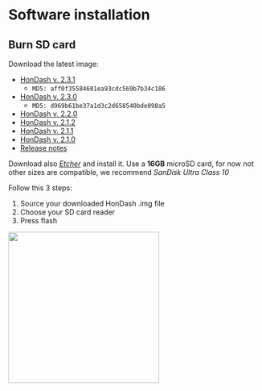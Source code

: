 # Software installation

## Burn SD card
Download the latest image:
* [HonDash v. 2.3.1](https://www.dropbox.com/s/c3yr9onl0ncz5xs/HonDash_v2.3.1.img?dl=0)
    * `MD5: aff0f35584601ea93cdc569b7b34c186`
* [HonDash v. 2.3.0](https://www.dropbox.com/s/getaj6mjqisxf2n/HonDash_v2.3.0.img?dl=0)
    * `MD5: d969b61be37a1d3c2d658540bde098a5`
* [HonDash v. 2.2.0](https://www.dropbox.com/s/o0p84ighdjjr5ip/HonDash_v2.2.0.img?dl=0)
* [HonDash v. 2.1.2](https://www.dropbox.com/s/wo2zu6usjs9alvh/HonDash_v2.1.2.img?dl=0)
* [HonDash v. 2.1.1](https://www.dropbox.com/s/eajdt88avvtk086/HonDash_v2.1.1.img?dl=0)
* [HonDash v. 2.1.0](https://www.dropbox.com/s/509qwhykxto52ex/HonDash_2.1.img?dl=0)
* [Release notes](https://github.com/pablobuenaposada/HonDash/blob/master/CHANGELOG.md)

Download also _[Etcher](https://www.balena.io/etcher/)_ and install it.
Use a **16GB** microSD card, for now not other sizes are compatible, we recommend _SanDisk Ultra Class 10_ 

Follow this 3 steps:
1. Source your downloaded HonDash .img file
2. Choose your SD card reader
3. Press flash

<img src="https://raw.github.com/pablobuenaposada/HonDash/master/docs/readme/etcher.png" data-canonical-src="https://raw.github.com/pablobuenaposada/HonDash/master/docs/readme/etcher.png" height="300"/>